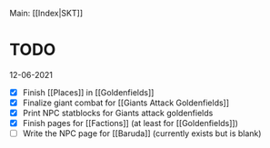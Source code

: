 Main: [[Index|SKT]]

# TODO
12-06-2021
- [x] Finish [[Places]] in [[Goldenfields]]
- [x] Finalize giant combat for [[Giants Attack Goldenfields]]
- [x] Print NPC statblocks for Giants attack goldenfields
- [x] Finish pages for [[Factions]] (at least for [[Goldenfields]])
- [ ] Write the NPC page for [[Baruda]] (currently exists but is blank)